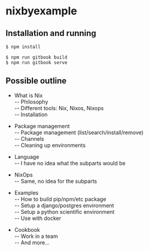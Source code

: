 # nixbyexample

## Installation and running

```
$ npm install
```

```
$ npm run gitbook build
$ npm run gitbook serve
```

## Possible outline

- What is Nix  
-- Philosophy  
-- Different tools: Nix, Nixos, Nixops  
-- Installation  

- Package management  
-- Package management (list/search/install/remove)  
-- Channels  
-- Cleaning up environments  

- Language  
-- I have no idea what the subparts would be  

- NixOps   
-- Same, no idea for the subparts 

- Examples  
-- How to build pip/npm/etc package  
-- Setup a django/postgres environment  
-- Setup a python scientific environment  
-- Use with docker  

- Cookbook  
-- Work in a team   
-- And more... 
